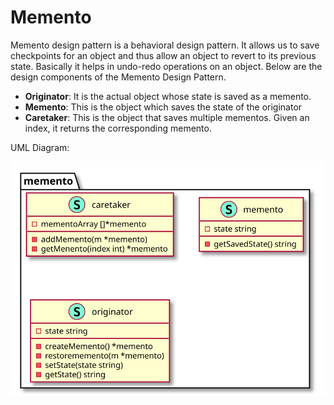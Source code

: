 # Memento

Memento design pattern is a behavioral design pattern. It allows us to save checkpoints for an object and thus allow an object to revert to its previous state. Basically it helps in undo-redo operations on an object. Below are the design components of the Memento Design Pattern.

- **Originator**: It is the actual object whose state is saved as a memento. 
- **Memento**: This is the object which saves the state of the originator
- **Caretaker**: This is the object that saves multiple mementos. Given an index, it returns the corresponding memento. 

UML Diagram:

![](../../images/behavioral/memento/diagram/diagram.svg)